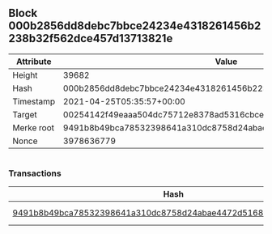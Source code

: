 ## Block 000b2856dd8debc7bbce24234e4318261456b2238b32f562dce457d13713821e

Attribute | Value
--- | ---
Height | 39682
Hash | 000b2856dd8debc7bbce24234e4318261456b2238b32f562dce457d13713821e
Timestamp | 2021-04-25T05:35:57+00:00
Target | 00254142f49eaaa504dc75712e8378ad5316cbcead634704b3734b6271167cc4
Merke root | 9491b8b49bca78532398641a310dc8758d24abae4472d5168a87f7a5d4fbce05
Nonce | 3978636779

```

```

### Transactions

Hash | Amount
--- | ---
[9491b8b49bca78532398641a310dc8758d24abae4472d5168a87f7a5d4fbce05](9491b8b49bca78532398641a310dc8758d24abae4472d5168a87f7a5d4fbce05.md) | 10.00000000 SKEPTI 
